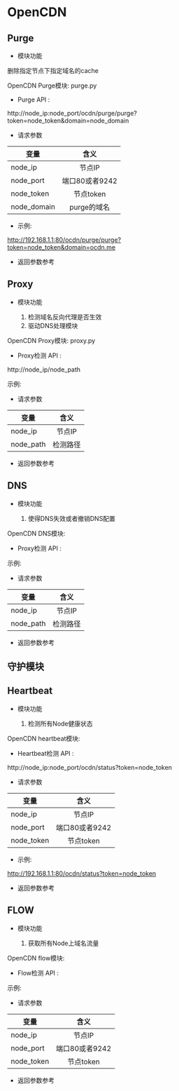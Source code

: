 OpenCDN
=======

Purge
------
* 模块功能

删除指定节点下指定域名的cache

OpenCDN Purge模块: purge.py

* Purge API :

http://node_ip:node_port/ocdn/purge/purge?token=node_token&domain=node_domain

* 请求参数

|  变量        |  含义       
| ----------- |:-------------:
| node_ip     | 节点IP
| node_port   | 端口80或者9242      
| node_token  | 节点token
| node_domain | purge的域名

* 示例:

http://192.168.1.1:80/ocdn/purge/purge?token=node_token&domain=ocdn.me

* 返回参数参考

Proxy
-----
* 模块功能

  1. 检测域名反向代理是否生效
  2. 驱动DNS处理模块

OpenCDN Proxy模块: proxy.py

* Proxy检测 API :

http://node_ip/node_path

示例:



* 请求参数

|  变量        |  含义       
| ----------- |:-------------:
| node_ip     | 节点IP
| node_path   | 检测路径     

* 返回参数参考

DNS
---
* 模块功能

  1. 使得DNS失效或者撤销DNS配置

OpenCDN DNS模块: 

* Proxy检测 API :



示例:



* 请求参数

|  变量        |  含义       
| ----------- |:-------------:
| node_ip     | 节点IP
| node_path   | 检测路径     

* 返回参数参考


## 守护模块
Heartbeat
----
* 模块功能

  1. 检测所有Node健康状态

OpenCDN heartbeat模块: 

* Heartbeat检测 API :

http://node_ip:node_port/ocdn/status?token=node_token


* 请求参数

|  变量        |  含义       
| ----------- |:-------------:
| node_ip     | 节点IP
| node_port   | 端口80或者9242      
| node_token  | 节点token  

* 示例:

http://192.168.1.1:80/ocdn/status?token=node_token

* 返回参数参考


FLOW
----
* 模块功能

  1. 获取所有Node上域名流量

OpenCDN flow模块: 

* Flow检测 API :


示例:


* 请求参数

|  变量        |  含义       
| ----------- |:-------------:
| node_ip     | 节点IP
| node_port   | 端口80或者9242      
| node_token  | 节点token

* 返回参数参考